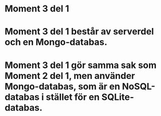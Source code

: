 # Moment 3 del 1
# Moment 3 del 1 består av serverdel och en Mongo-databas.
# Moment 3 del 1 gör samma sak som Moment 2 del 1, men använder Mongo-databas, som är en NoSQL-databas i stället för en SQLite-databas.
